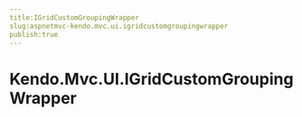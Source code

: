 ```yaml
---
title:IGridCustomGroupingWrapper
slug:aspnetmvc-kendo.mvc.ui.igridcustomgroupingwrapper
publish:true
---
```


# Kendo.Mvc.UI.IGridCustomGroupingWrapper




 

